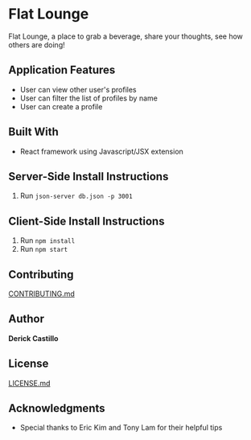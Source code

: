 # Flat Lounge

Flat Lounge, a place to grab a beverage, share your thoughts, see how others are doing!


## Application Features

* User can view other user's profiles
* User can filter the list of profiles by name
* User can create a profile

## Built With

* React framework using Javascript/JSX extension

## Server-Side Install Instructions

1. Run ```json-server db.json -p 3001```

## Client-Side Install Instructions

1. Run ```npm install```
2. Run ```npm start```


## Contributing

[CONTRIBUTING.md](https://gist.github.com/dbcastillo/75308bee09c36e8e8aedd58a6de0e37f)

## Author

**Derick Castillo**

## License

[LICENSE.md](LICENSE.md)

## Acknowledgments

* Special thanks to Eric Kim and Tony Lam for their helpful tips
